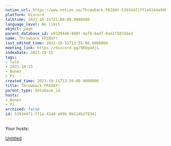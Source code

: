 ```yaml
---
notion_url: https://www.notion.so/Throwback-FRIDAY-539344f17f1a414da99b8b114b2f9341
platform: Discord
talktime: 2021-10-15T21:00:00.0000000
language_level: No limit
object: page
parent_database_id: e9339446-880f-4ef0-8ad7-8ad1f507dded
name: Throwback FRIDAY!
last_edited_time: 2021-10-15T12:55:00.0000000
meeting_link: https://discord.gg/9Kbq4djs
indexDate: 2021-10-15
tags:
- Talk
- 2021-10-15
- Bones
- Pi
created_time: 2021-10-11T13:59:00.0000000
title: Throwback FRIDAY!
parent_type: database_id
hosts:
- Bones
- Pi
archived: false
id: 539344f1-7f1a-414d-a99b-8b114b2f9341
---
```




Your hosts:

[Untitled](https://www.notion.so/482e61b02b9c4456b2b4fe86bb7544c6)   





